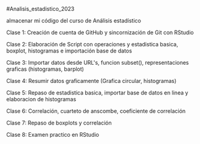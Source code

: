 #Analisis_estadistico_2023

almacenar mi código del curso de Análisis estadístico 

Clase 1: Creación de cuenta de GitHub y sincornización de Git con RStudio

Clase 2: Elaboración de Script con operaciones y estadistica basica, boxplot, histogramas e importación base de datos

Clase 3: Importar datos desde URL's, funcion subset(), representaciones graficas (histogramas, barplot)

Clase 4: Resumir datos graficamente (Grafica circular, histogramas)

Clase 5: Repaso de estadistica basica, importar base de datos en linea y elaboracion de histogramas

Clase 6: Correlación, cuarteto de anscombe, coeficiente de correlación

Clase 7: Repaso de boxplots y correlación

Clase 8: Examen practico en RStudio
